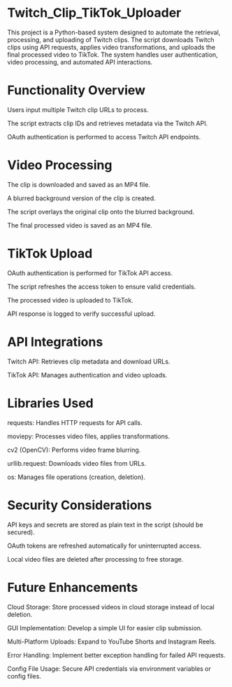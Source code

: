 # Twitch_Clip_TikTok_Uploader

This project is a Python-based system designed to automate the retrieval, processing, and uploading of Twitch clips. The script downloads Twitch clips using API requests, applies video transformations, and uploads the final processed video to TikTok. The system handles user authentication, video processing, and automated API interactions.

# Functionality Overview

Users input multiple Twitch clip URLs to process.

The script extracts clip IDs and retrieves metadata via the Twitch API.

OAuth authentication is performed to access Twitch API endpoints.

# Video Processing

The clip is downloaded and saved as an MP4 file.

A blurred background version of the clip is created.

The script overlays the original clip onto the blurred background.

The final processed video is saved as an MP4 file.

# TikTok Upload

OAuth authentication is performed for TikTok API access.

The script refreshes the access token to ensure valid credentials.

The processed video is uploaded to TikTok.

API response is logged to verify successful upload.

# API Integrations

Twitch API: Retrieves clip metadata and download URLs.

TikTok API: Manages authentication and video uploads.

# Libraries Used

requests: Handles HTTP requests for API calls.

moviepy: Processes video files, applies transformations.

cv2 (OpenCV): Performs video frame blurring.

urllib.request: Downloads video files from URLs.

os: Manages file operations (creation, deletion).

# Security Considerations

API keys and secrets are stored as plain text in the script (should be secured).

OAuth tokens are refreshed automatically for uninterrupted access.

Local video files are deleted after processing to free storage.

# Future Enhancements

Cloud Storage: Store processed videos in cloud storage instead of local deletion.

GUI Implementation: Develop a simple UI for easier clip submission.

Multi-Platform Uploads: Expand to YouTube Shorts and Instagram Reels.

Error Handling: Implement better exception handling for failed API requests.

Config File Usage: Secure API credentials via environment variables or config files.

